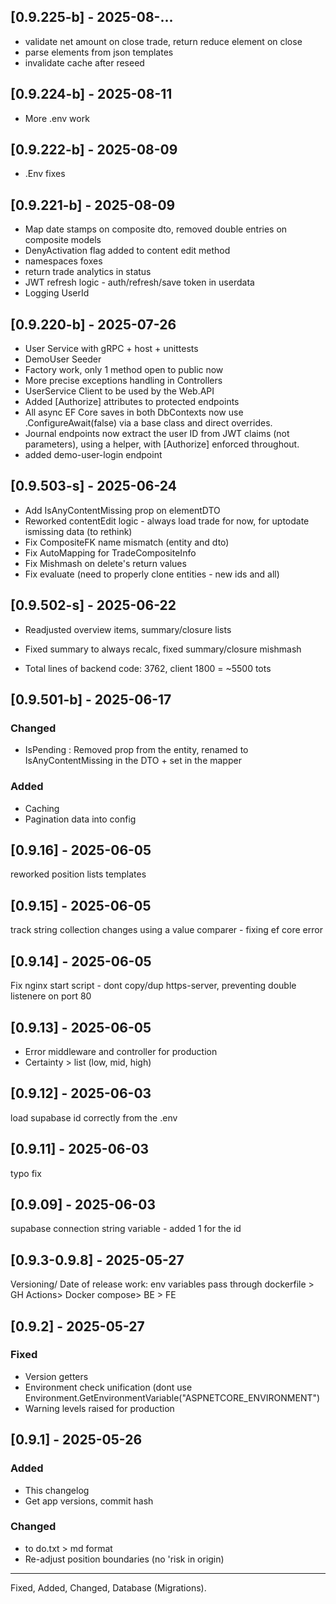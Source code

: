 ## [0.9.225-b] - 2025-08-...
- validate net amount on close trade, return reduce element on close
- parse elements from json templates
- invalidate cache after reseed

## [0.9.224-b] - 2025-08-11
- More .env work

## [0.9.222-b] - 2025-08-09
 - .Env fixes

## [0.9.221-b] - 2025-08-09
- Map date stamps on composite dto, removed double entries on composite models
- DenyActivation flag added to content edit method
- namespaces foxes
- return trade analytics in status
- JWT refresh logic - auth/refresh/save token in userdata
- Logging UserId

## [0.9.220-b] - 2025-07-26
- User Service with gRPC + host + unittests
- DemoUser Seeder
- Factory work, only 1 method open to public now 
- More precise exceptions handling in Controllers
- UserService Client to be used by the Web.API
- Added [Authorize] attributes to protected endpoints
- All async EF Core saves in both DbContexts now use .ConfigureAwait(false) via a base class and direct overrides.
- Journal endpoints now extract the user ID from JWT claims (not parameters), using a helper, with [Authorize] enforced throughout.
- added demo-user-login endpoint

## [0.9.503-s] - 2025-06-24
- Add IsAnyContentMissing prop on elementDTO
- Reworked contentEdit logic - always load trade for now, for uptodate ismissing data (to rethink)
- Fix CompositeFK name mismatch (entity and dto)
- Fix AutoMapping for TradeCompositeInfo
- Fix Mishmash on delete's return values
- Fix evaluate (need to properly clone entities - new ids and all)


## [0.9.502-s] - 2025-06-22
- Readjusted overview items, summary/closure lists
- Fixed summary to always recalc, fixed summary/closure mishmash

- Total lines of backend code: 3762, client 1800 = ~5500 tots

## [0.9.501-b] - 2025-06-17
### Changed
- IsPending : Removed prop from the entity, renamed to IsAnyContentMissing in the DTO + set in the mapper 
### Added
- Caching
- Pagination data into config

## [0.9.16] - 2025-06-05
reworked position lists templates

## [0.9.15] - 2025-06-05
track string collection changes using a value comparer - fixing ef core error

## [0.9.14] - 2025-06-05
Fix nginx start script - dont copy/dup https-server, preventing double listenere on port 80

## [0.9.13] - 2025-06-05
- Error middleware and controller for production
- Certainty > list (low, mid, high) 

## [0.9.12] - 2025-06-03
load supabase id correctly from the .env

## [0.9.11] - 2025-06-03
typo fix

## [0.9.09] - 2025-06-03
supabase connection string variable - added 1 for the id

## [0.9.3-0.9.8] - 2025-05-27
Versioning/ Date of release work:  env variables pass through dockerfile > GH Actions> Docker compose> BE > FE

## [0.9.2] - 2025-05-27
### Fixed
- Version getters
- Environment check unification (dont use Environment.GetEnvironmentVariable("ASPNETCORE_ENVIRONMENT")
- Warning levels raised for production

## [0.9.1] - 2025-05-26
### Added
- This changelog
- Get app versions, commit hash

### Changed
- to do.txt > md format
- Re-adjust position boundaries (no 'risk in origin)


---

Fixed, Added, Changed, Database (Migrations).